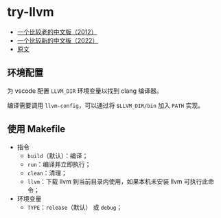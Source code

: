 # try-llvm

- [一个比较老的中文版（2012）](https://llvm-tutorial-cn.readthedocs.io/en/latest/index.html)
- [一个比较新的中文板（2022）](https://zhuanlan.zhihu.com/p/430971659)
- [原文](https://llvm.org/docs/tutorial/MyFirstLanguageFrontend/index.html)

## 环境配置

为 vscode 配置 `LLVM_DIR` 环境变量以找到 clang 编译器。

编译需要调用 `llvm-config`，可以通过将 `$LLVM_DIR/bin` 加入 `PATH` 实现。

## 使用 Makefile

- 指令
  - `build`（默认）：编译；
  - `run`：编译并立即执行；
  - `clean`：清理；
  - `llvm`：下载 llvm 到当前目录内使用，如果本机未安装 llvm 可执行此命令；
- 环境变量
  - `TYPE`：`release`（默认） 或 `debug`；
